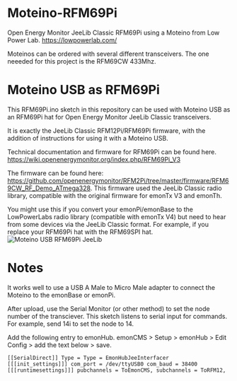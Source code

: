 # Moteino-RFM69Pi
Open Energy Monitor JeeLib Classic RFM69Pi using a Moteino from Low Power Lab. https://lowpowerlab.com/

Moteinos can be ordered with several different transceivers. The one neeeded for this project is the RFM69CW 433Mhz.

# Moteino USB as RFM69Pi
This RFM69Pi.ino sketch in this repository can be used with Moteino USB as an RFM69Pi hat for Open Energy Monitor JeeLib Classic transceivers.

It is exactly the JeeLib Classic RFM12Pi/RFM69Pi firmware, with the addition of instructions for using it with a Moteino USB.

Technical documentation and firmware for RFM69Pi can be found here. https://wiki.openenergymonitor.org/index.php/RFM69Pi_V3

The firmware can be found here: https://github.com/openenergymonitor/RFM2Pi/tree/master/firmware/RFM69CW_RF_Demo_ATmega328.
This firmware used the JeeLib Classic radio library, compatible with the original firmware for emonTx V3 and emonTh.

You might use this if you convert your emonPi/emonBase to the LowPowerLabs radio library (compatible with emonTx V4) but need to hear from some devices via the JeeLib Classic format. For example, if you replace your RFM69Pi hat with the RFM69SPI hat.
![Moteino USB RFM69Pi JeeLib](https://user-images.githubusercontent.com/17953028/213807911-efee877b-3453-48ba-8c6d-aa49f9e7cad3.png)



# Notes
It works well to use a USB A Male to Micro Male adapter to connect the Moteino to the emonBase or emonPi.

After upload, use the Serial Monitor (or other method) to set the node number of the transciever. This sketch listens to serial input for commands. For example, send 14i to set the node to 14. 

Add the following entry to emonHub. emonCMS > Setup > emonHub > Edit Config > add the text below > save.

<code>[[SerialDirect]]
     Type = Type = EmonHubJeeInterfacer
      [[[init_settings]]]
           com_port = /dev/ttyUSB0 
           com_baud = 38400
      [[[runtimesettings]]]
           pubchannels = ToEmonCMS,
           subchannels = ToRFM12,
</code>
